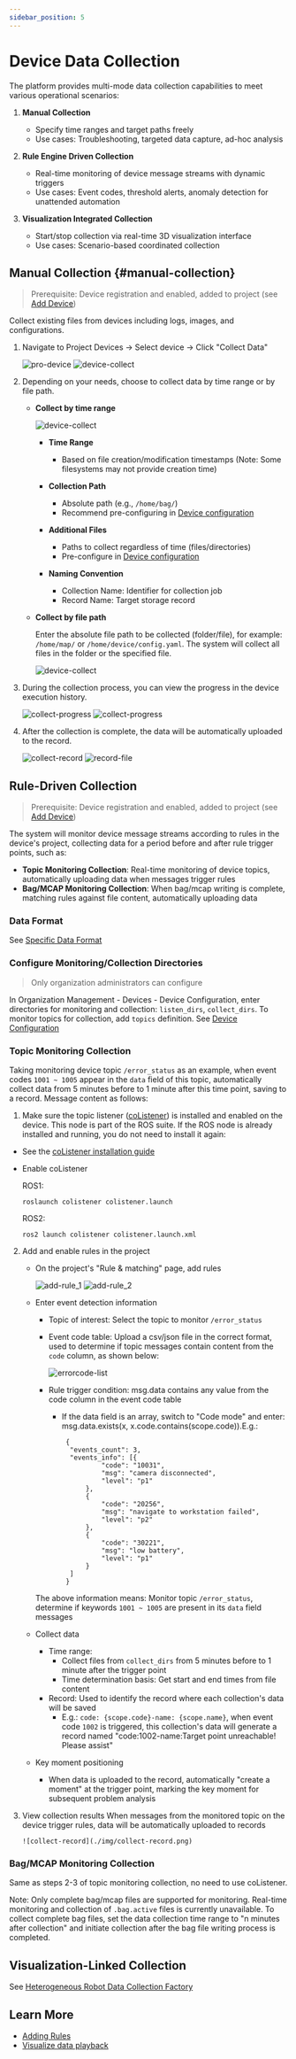 ```yaml
---
sidebar_position: 5
---
```


# Device Data Collection

The platform provides multi-mode data collection capabilities to meet various operational scenarios:

1. **Manual Collection**
   - Specify time ranges and target paths freely
   - Use cases: Troubleshooting, targeted data capture, ad-hoc analysis

2. **Rule Engine Driven Collection**
   - Real-time monitoring of device message streams with dynamic triggers
   - Use cases: Event codes, threshold alerts, anomaly detection for unattended automation

3. **Visualization Integrated Collection**
   - Start/stop collection via real-time 3D visualization interface
   - Use cases: Scenario-based coordinated collection

## Manual Collection {#manual-collection}

> Prerequisite: Device registration and enabled, added to project (see [Add Device](./2-create-device.md))

Collect existing files from devices including logs, images, and configurations.

1. Navigate to Project Devices → Select device → Click "Collect Data"

   ![pro-device](./img/pro-device.png)
   ![device-collect](./img/device-collect_1.png)

2. Depending on your needs, choose to collect data by time range or by file path.

   - **Collect by time range**

      ![device-collect](./img/device-collect-time.png)
   
       - **Time Range**
         - Based on file creation/modification timestamps (Note: Some filesystems may not provide creation time)
   
       - **Collection Path**
         - Absolute path (e.g., `/home/bag/`)
         - Recommend pre-configuring in [Device configuration](./4-device-collector.md#collection-rule-format-details)
   
       - **Additional Files**
         - Paths to collect regardless of time (files/directories)
         - Pre-configure in [Device configuration](./4-device-collector.md#collection-rule-format-details)
   
       - **Naming Convention**
         - Collection Name: Identifier for collection job
         - Record Name: Target storage record
   
   - **Collect by file path**

     Enter the absolute file path to be collected (folder/file), for example: `/home/map/` or `/home/device/config.yaml`. The system will collect all files in the folder or the specified file.

     ![device-collect](./img/device-collect-path.png)

3. During the collection process, you can view the progress in the device execution history.

    ![collect-progress](./img/device-collect_3.png)
    ![collect-progress](./img/device-collect_4.png)

4. After the collection is complete, the data will be automatically uploaded to the record.

   ![collect-record](./img/collect-record.png)
   ![record-file](./img/record-file.png)

## Rule-Driven Collection

> Prerequisite: Device registration and enabled, added to project (see [Add Device](./2-create-device.md))

The system will monitor device message streams according to rules in the device's project, collecting data for a period before and after rule trigger points, such as:

- **Topic Monitoring Collection**: Real-time monitoring of device topics, automatically uploading data when messages trigger rules
- **Bag/MCAP Monitoring Collection**: When bag/mcap writing is complete, matching rules against file content, automatically uploading data

### Data Format

See [Specific Data Format](../use-case/data-diagnosis/3-add-rule.md#specific-data-format)

### Configure Monitoring/Collection Directories

> Only organization administrators can configure

In Organization Management - Devices - Device Configuration, enter directories for monitoring and collection: `listen_dirs`, `collect_dirs`. To monitor topics for collection, add `topics` definition. See [Device Configuration](./4-device-collector.md#collection-rule-format-details)

### Topic Monitoring Collection

Taking monitoring device topic `/error_status` as an example, when event codes `1001 ~ 1005` appear in the `data` field of this topic, automatically collect data from 5 minutes before to 1 minute after this time point, saving to a record. Message content as follows:

1.  Make sure the topic listener ([coListener](https://github.com/coscene-io/coListener/tree/cpp)) is installed and enabled on the device. This node is part of the ROS suite. If the ROS node is already installed and running, you do not need to install it again:

  - See the [coListener installation guide](../client/2-apt-source-install.md)
  - Enable coListener

      ROS1:

      ```
      roslaunch colistener colistener.launch
      ```

      ROS2:

      ```
      ros2 launch colistener colistener.launch.xml
      ```

2.  Add and enable rules in the project
    - On the project's "Rule & matching" page, add rules

      ![add-rule_1](./img/add-rule_1.png)
      ![add-rule_2](./img/add-rule_2.png)

    - Enter event detection information
      - Topic of interest: Select the topic to monitor `/error_status`
      - Event code table: Upload a csv/json file in the correct format, used to determine if topic messages contain content from the `code` column, as shown below:

        ![errorcode-list](./img/errorcode-list.png)

      - Rule trigger condition: msg.data contains any value from the code column in the event code table
        - If the data field is an array, switch to "Code mode" and enter: msg.data.exists(x, x.code.contains(scope.code)).E.g.:

          ```
           {
           	"events_count": 3,
           	"events_info": [{
           			"code": "10031",
           			"msg": "camera disconnected",
           			"level": "p1"
           		},
           		{
           			"code": "20256",
           			"msg": "navigate to workstation failed",
           			"level": "p2"
           		},
           		{
           			"code": "30221",
           			"msg": "low battery",
           			"level": "p1"
           		}
           	]
           }
          ```

      The above information means: Monitor topic `/error_status`, determine if keywords `1001 ~ 1005` are present in its `data` field messages

    - Collect data
      - Time range:
        - Collect files from `collect_dirs` from 5 minutes before to 1 minute after the trigger point
        - Time determination basis: Get start and end times from file content
      - Record: Used to identify the record where each collection's data will be saved
        - E.g.: `code: {scope.code}-name: {scope.name}`, when event code `1002` is triggered, this collection's data will generate a record named "code:1002-name:Target point unreachable! Please assist"
    - Key moment positioning
      - When data is uploaded to the record, automatically "create a moment" at the trigger point, marking the key moment for subsequent problem analysis

3.  View collection results
    When messages from the monitored topic on the device trigger rules, data will be automatically uploaded to records

        ![collect-record](./img/collect-record.png)

### Bag/MCAP Monitoring Collection

Same as steps 2-3 of topic monitoring collection, no need to use coListener.

Note: Only complete bag/mcap files are supported for monitoring. Real-time monitoring and collection of `.bag.active` files is currently unavailable. To collect complete bag files, set the data collection time range to "n minutes after collection" and initiate collection after the bag file writing process is completed.

## Visualization-Linked Collection

See [Heterogeneous Robot Data Collection Factory](../use-case/5-heterogeneous-robot-data-factory.md)

## Learn More

- [Adding Rules](../use-case/data-diagnosis/3-add-rule.md)
- [Visualize data playback](../viz/1-about-viz.md)
